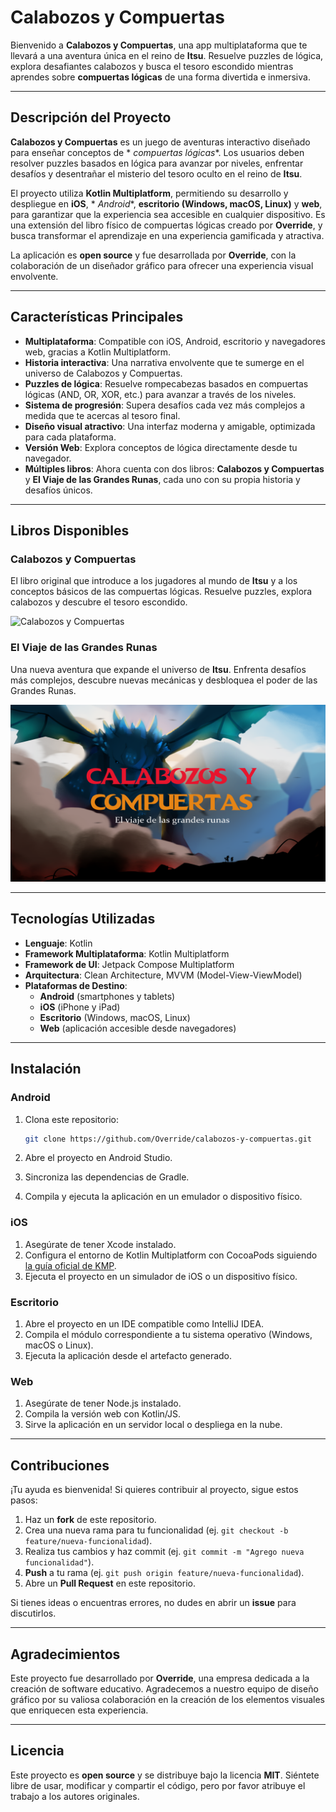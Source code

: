 # Calabozos y Compuertas

Bienvenido a **Calabozos y Compuertas**, una app multiplataforma que te llevará a una aventura única
en el reino de **Itsu**. Resuelve puzzles de lógica, explora desafiantes calabozos y busca el tesoro
escondido mientras aprendes sobre **compuertas lógicas** de una forma divertida e inmersiva.

---

## Descripción del Proyecto

**Calabozos y Compuertas** es un juego de aventuras interactivo diseñado para enseñar conceptos de *
*compuertas lógicas**. Los usuarios deben resolver puzzles basados en lógica para avanzar por
niveles, enfrentar desafíos y desentrañar el misterio del tesoro oculto en el reino de **Itsu**.

El proyecto utiliza **Kotlin Multiplatform**, permitiendo su desarrollo y despliegue en **iOS**, *
*Android**, **escritorio (Windows, macOS, Linux)** y **web**, para garantizar que la experiencia sea
accesible en cualquier dispositivo. Es una extensión del libro físico de compuertas lógicas creado
por **Override**, y busca transformar el aprendizaje en una experiencia gamificada y atractiva.

La aplicación es **open source** y fue desarrollada por **Override**, con la colaboración de un
diseñador gráfico para ofrecer una experiencia visual envolvente.

---

## Características Principales

- **Multiplataforma**: Compatible con iOS, Android, escritorio y navegadores web, gracias a Kotlin
  Multiplatform.
- **Historia interactiva**: Una narrativa envolvente que te sumerge en el universo de Calabozos y
  Compuertas.
- **Puzzles de lógica**: Resuelve rompecabezas basados en compuertas lógicas (AND, OR, XOR, etc.)
  para avanzar a través de los niveles.
- **Sistema de progresión**: Supera desafíos cada vez más complejos a medida que te acercas al
  tesoro final.
- **Diseño visual atractivo**: Una interfaz moderna y amigable, optimizada para cada plataforma.
- **Versión Web**: Explora conceptos de lógica directamente desde tu navegador.
- **Múltiples libros**: Ahora cuenta con dos libros: **Calabozos y Compuertas** y **El Viaje de las
  Grandes Runas**, cada uno con su propia historia y desafíos únicos.

---

## Libros Disponibles

### Calabozos y Compuertas

El libro original que introduce a los jugadores al mundo de **Itsu** y a los conceptos básicos de
las compuertas lógicas. Resuelve puzzles, explora calabozos y descubre el tesoro escondido.

![Calabozos y Compuertas](portada_logic.png)

### El Viaje de las Grandes Runas

Una nueva aventura que expande el universo de **Itsu**. Enfrenta desafíos más complejos, descubre
nuevas mecánicas y desbloquea el poder de las Grandes Runas.

![El Viaje de las Grandes Runas](portada_runes.png)

---

## Tecnologías Utilizadas

- **Lenguaje**: Kotlin
- **Framework Multiplataforma**: Kotlin Multiplatform
- **Framework de UI**: Jetpack Compose Multiplatform
- **Arquitectura**: Clean Architecture, MVVM (Model-View-ViewModel)
- **Plataformas de Destino**:
    - **Android** (smartphones y tablets)
    - **iOS** (iPhone y iPad)
    - **Escritorio** (Windows, macOS, Linux)
    - **Web** (aplicación accesible desde navegadores)

---

## Instalación

### Android

1. Clona este repositorio:

    ```bash
    git clone https://github.com/Override/calabozos-y-compuertas.git
    ```

2. Abre el proyecto en Android Studio.
3. Sincroniza las dependencias de Gradle.
4. Compila y ejecuta la aplicación en un emulador o dispositivo físico.

### iOS

1. Asegúrate de tener Xcode instalado.
2. Configura el entorno de Kotlin Multiplatform con CocoaPods
   siguiendo [la guía oficial de KMP](https://kotlinlang.org/docs/multiplatform.html).
3. Ejecuta el proyecto en un simulador de iOS o un dispositivo físico.

### Escritorio

1. Abre el proyecto en un IDE compatible como IntelliJ IDEA.
2. Compila el módulo correspondiente a tu sistema operativo (Windows, macOS o Linux).
3. Ejecuta la aplicación desde el artefacto generado.

### Web

1. Asegúrate de tener Node.js instalado.
2. Compila la versión web con Kotlin/JS.
3. Sirve la aplicación en un servidor local o despliega en la nube.

---

## Contribuciones

¡Tu ayuda es bienvenida! Si quieres contribuir al proyecto, sigue estos pasos:

1. Haz un **fork** de este repositorio.
2. Crea una nueva rama para tu funcionalidad (ej. `git checkout -b feature/nueva-funcionalidad`).
3. Realiza tus cambios y haz commit (ej. `git commit -m "Agrego nueva funcionalidad"`).
4. **Push** a tu rama (ej. `git push origin feature/nueva-funcionalidad`).
5. Abre un **Pull Request** en este repositorio.

Si tienes ideas o encuentras errores, no dudes en abrir un **issue** para discutirlos.

---

## Agradecimientos

Este proyecto fue desarrollado por **Override**, una empresa dedicada a la creación de software
educativo. Agradecemos a nuestro equipo de diseño gráfico por su valiosa colaboración en la creación
de los elementos visuales que enriquecen esta experiencia.

---

## Licencia

Este proyecto es **open source** y se distribuye bajo la licencia **MIT**. Siéntete libre de usar,
modificar y compartir el código, pero por favor atribuye el trabajo a los autores originales.